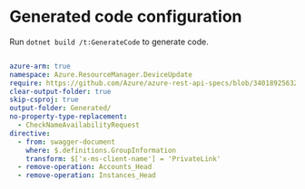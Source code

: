 # Generated code configuration

Run `dotnet build /t:GenerateCode` to generate code.

``` yaml

azure-arm: true
namespace: Azure.ResourceManager.DeviceUpdate
require: https://github.com/Azure/azure-rest-api-specs/blob/34018925632ef75ef5416e3add65324e0a12489f/specification/deviceupdate/resource-manager/readme.md
clear-output-folder: true
skip-csproj: true
output-folder: Generated/
no-property-type-replacement:
  - CheckNameAvailabilityRequest
directive:
  - from: swagger-document
    where: $.definitions.GroupInformation
    transform: $['x-ms-client-name'] = 'PrivateLink'
  - remove-operation: Accounts_Head
  - remove-operation: Instances_Head

```
